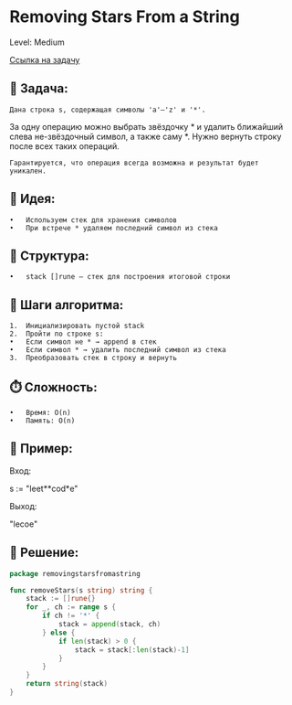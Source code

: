 # Removing Stars From a String

Level: Medium

[Ссылка на задачу](https://leetcode.com/problems/removing-stars-from-a-string)

## 🧠 Задача:

	Дана строка s, содержащая символы 'a'–'z' и '*'.
За одну операцию можно выбрать звёздочку * и удалить ближайший слева не-звёздочный символ, а также саму *.
Нужно вернуть строку после всех таких операций.

	Гарантируется, что операция всегда возможна и результат будет уникален.

## 📌 Идея:
	•	Используем стек для хранения символов
	•	При встрече * удаляем последний символ из стека

## 📏 Структура:
	•	stack []rune — стек для построения итоговой строки

## 🔁 Шаги алгоритма:
	1.	Инициализировать пустой stack
	2.	Пройти по строке s:
	•	Если символ не * → append в стек
	•	Если символ * → удалить последний символ из стека
	3.	Преобразовать стек в строку и вернуть

## ⏱️ Сложность:
	•	Время: O(n)
	•	Память: O(n)

## 📄 Пример:

Вход:

s := "leet**cod*e"

Выход:

"lecoe"

## 📝 Решение:
```go
package removingstarsfromastring

func removeStars(s string) string {
    stack := []rune{}
    for _, ch := range s {
        if ch != '*' {
            stack = append(stack, ch)
        } else {
            if len(stack) > 0 {
				stack = stack[:len(stack)-1]
			}
        }
    }
    return string(stack)
}
```